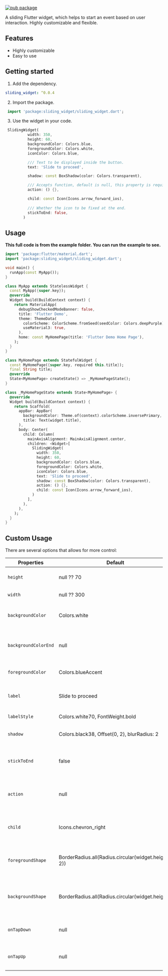 [![pub package](https://img.shields.io/badge/pub-0.0.4-blue.svg)](https://pub.dev/packages/sliding_widget)

A sliding Flutter widget, which helps to start an event based on user interaction. Highly customizable and flexible.

## Features

- Highly customizable
- Easy to use

## Getting started

1. Add the dependency.

```yml
sliding_widget: ^0.0.4
```

2. Import the package.

```Dart
 import 'package:sliding_widget/sliding_widget.dart';
```

3. Use the widget in your code.

```Dart
 SlidingWidget(
          width: 350,
          height: 60,
          backgroundColor: Colors.blue,
          foregroundColor: Colors.white,
          iconColor: Colors.blue,

          /// Text to be displayed inside the button.
          text: 'Slide to proceed',

          shadow: const BoxShadow(color: Colors.transparent),

          /// Accepts function, default is null, this property is required.
          action: () {},

          child: const Icon(Icons.arrow_forward_ios),
          
          /// Whether the icon to be fixed at the end.
          stickToEnd: false,
        ) 
```

## Usage

**This full code is from the example folder. You can run the example to see.**

```dart
import 'package:flutter/material.dart';
import 'package:sliding_widget/sliding_widget.dart';

void main() {
  runApp(const MyApp());
}

class MyApp extends StatelessWidget {
  const MyApp({super.key});
  @override
  Widget build(BuildContext context) {
    return MaterialApp(
      debugShowCheckedModeBanner: false,
      title: 'Flutter Demo',
      theme: ThemeData(
        colorScheme: ColorScheme.fromSeed(seedColor: Colors.deepPurple),
        useMaterial3: true,
      ),
      home: const MyHomePage(title: 'Flutter Demo Home Page'),
    );
  }
}

class MyHomePage extends StatefulWidget {
  const MyHomePage({super.key, required this.title});
  final String title;
  @override
  State<MyHomePage> createState() => _MyHomePageState();
}

class _MyHomePageState extends State<MyHomePage> {
  @override
  Widget build(BuildContext context) {
    return Scaffold(
      appBar: AppBar(
        backgroundColor: Theme.of(context).colorScheme.inversePrimary,
        title: Text(widget.title),
      ),
      body: Center(
        child: Column(
          mainAxisAlignment: MainAxisAlignment.center,
          children: <Widget>[
            SlidingWidget(
              width: 350,
              height: 60,
              backgroundColor: Colors.blue,
              foregroundColor: Colors.white,
              iconColor: Colors.blue,
              text: 'Slide to proceed',
              shadow: const BoxShadow(color: Colors.transparent),
              action: () {},
              child: const Icon(Icons.arrow_forward_ios),
            )
          ],
        ),
      ),
    );
  }
}
```

## Custom Usage
There are several options that allows for more control:

|  Properties  |   Default   |   Description   |
|--------------|-----------------|--------------|
| `height` | null ?? 70 | Gives a height to a widget |
| `width` | null ?? 300 | Gives a width to a widget |
| `backgroundColor` | Colors.white | Gives a background color to a widget |
| `backgroundColorEnd` | null | Gives a background color to a widget while dragged |
| `foregroundColor` | Colors.blueAccent | Gives a color to a slider button |
| `label` | Slide to proceed | A text widget which assigns a label |
| `labelStyle` | Colors.white70, FontWeight.bold | Assigns label TextStyle |
| `shadow` | Colors.black38, Offset(0, 2), blurRadius: 2 | Gives a shadow to a slider button |
| `stickToEnd` | false | Make it true if the Icon need to be placed in the end position |
| `action` | null | (required) Define an action after sliding a button |
| `child` | Icons.chevron_right | For more customizable button add your own widget |
| `foregroundShape` | BorderRadius.all(Radius.circular(widget.height / 2)) | Gives shape to the child widget through BorderRadius |
| `backgroundShape` | BorderRadius.all(Radius.circular(widget.height)) | Gives shape to the background widget through BorderRadius |
| `onTapDown` | null | Add action when user interacts with the widget |
| `onTapUp` | null | Add action when user interacts with the widget |

<br>
<br>
